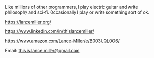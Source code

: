 Like millions of other programmers, I play electric guitar and write philosophy and sci-fi. Occasionally I play or write something sort of ok.

https://lancemiller.org/

https://www.linkedin.com/in/thislancemiller/

https://www.amazon.com/Lance-Miller/e/B003UQL0O6/

Email: this.is.lance.miller@gmail.com  


<!---
lancemiller/lancemiller is a ✨ special ✨ repository because its `README.md` (this file) appears on your GitHub profile.
You can click the Preview link to take a look at your changes.
--->
